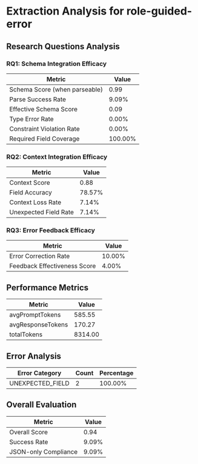 # Extraction Analysis for role-guided-error

## Research Questions Analysis

### RQ1: Schema Integration Efficacy

| Metric | Value |
|--------|-------|
| Schema Score (when parseable) | 0.99 |
| Parse Success Rate | 9.09% |
| Effective Schema Score | 0.09 |
| Type Error Rate | 0.00% |
| Constraint Violation Rate | 0.00% |
| Required Field Coverage | 100.00% |

### RQ2: Context Integration Efficacy

| Metric | Value |
|--------|-------|
| Context Score | 0.88 |
| Field Accuracy | 78.57% |
| Context Loss Rate | 7.14% |
| Unexpected Field Rate | 7.14% |

### RQ3: Error Feedback Efficacy

| Metric | Value |
|--------|-------|
| Error Correction Rate | 10.00% |
| Feedback Effectiveness Score | 4.00% |

## Performance Metrics

| Metric | Value |
|--------|-------|
| avgPromptTokens | 585.55 |
| avgResponseTokens | 170.27 |
| totalTokens | 8314.00 |

## Error Analysis

| Error Category | Count | Percentage |
|---------------|-------|------------|
| UNEXPECTED_FIELD | 2 | 100.00% |

## Overall Evaluation

| Metric | Value |
|--------|-------|
| Overall Score | 0.94 |
| Success Rate | 9.09% |
| JSON-only Compliance | 9.09% |
